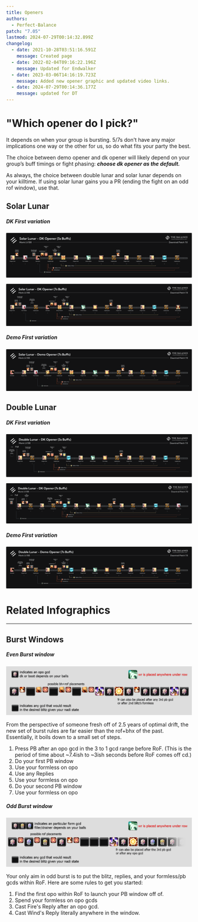 ```yaml
---
title: Openers
authors:
  - Perfect-Balance
patch: "7.05"
lastmod: 2024-07-29T00:14:32.899Z
changelog:
  - date: 2021-10-28T03:51:16.591Z
    message: Created page
  - date: 2022-02-04T09:16:22.196Z
    message: Updated for Endwalker
  - date: 2023-03-06T14:16:19.723Z
    message: Added new opener graphic and updated video links.
  - date: 2024-07-29T00:14:36.177Z
    message: updated for DT
---
```

# "Which opener do I pick?"

It depends on when your group is bursting. 5/7s don't have any major implications one way or the other for us, so do what fits your party the best. 

The choice between demo opener and dk opener will likely depend on your group’s buff timings or fight phasing: ***choose dk opener as the default.***

As always, the choice between double lunar and solar lunar depends on your killtime. If using solar lunar gains you a PR (ending the fight on an odd rof window), use that.

## Solar Lunar

##### DK First variation

![](/img/jobs/mnk/sl5s-dk.png "Monk Openers")

![](/img/jobs/mnk/sl7s-dk.png)

##### Demo First variation

![](/img/jobs/mnk/sl7s-de.png)

## Double Lunar

##### DK First variation

![](/img/jobs/mnk/ll5s-dk.png)

![](/img/jobs/mnk/ll7s-dk.png)

##### Demo First variation

![](/img/jobs/mnk/ll7s-de.png)

# Related Infographics

- - -

## Burst Windows

##### Even Burst window

![](/img/jobs/mnk/info-even.png)

From the perspective of someone fresh off of 2.5 years of optimal drift, the new set of burst rules are far easier than the rof+bhx of the past. Essentially, it boils down to a small set of steps.

1. Press PB after an opo gcd in the 3 to 1 gcd range before RoF. (This is the period of time about \~7.4ish to \~3ish seconds before RoF comes off cd.)
2. Do your first PB window
3. Use your formless on opo
4. Use any Replies
5. Use your formless on opo
6. Do your second PB window
7. Use your formless on opo

##### Odd Burst window

![](/img/jobs/mnk/info-odds.png)



Your only aim in odd burst is to put the blitz, replies, and your formless/pb gcds within RoF. Here are some rules to get you started:

1. Find the first opo within RoF to launch your PB window off of.
2. Spend your formless on opo gcds
3. Cast Fire's Reply after an opo gcd.
4. Cast Wind's Reply literally anywhere in the window.

